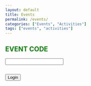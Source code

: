 ```yaml
---
layout: default
title: Events
permalink: /events/
categories: ["Events", "Activities"]
tags: ["events", "activities"]
---
```


<style>
	body {
  background-image: url('/assets/images/dima-pechurin-JUbjYFvCv00-unsplash-medium-door.jpeg');
	background-attachment: fixed;
	color: #333; }
</style>

<script language="javascript">
	
  async function check_my_password(event_code) {
	
	const digest = await window.crypto.subtle.digest('SHA-256', event_code.value);
	console.log(digest);
	
  if (event_code.value=="pass1" | event_code.value=="pass2") { location="https://antoniofeijao.com/" } 
  else { alert("Not sure about that event code...") } 
  }
	
</script>

<centered>
  <h2 style="color:green;">EVENT CODE</h2>
  <input style="color:red; fontsize:24px" type="text" id="event_code" name="event_code" />

  <h2><input value="Login" onclick="check_my_password(event_code)" type="button" size="24px"/></h2>

</centered>
